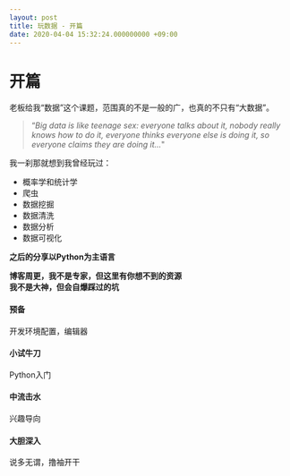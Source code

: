 ```yaml
---
layout: post
title: 玩数据 - 开篇
date: 2020-04-04 15:32:24.000000000 +09:00
---
```


# 开篇

老板给我“数据”这个课题，范围真的不是一般的广，也真的不只有“大数据”。
>“*Big data is like teenage sex: everyone talks about it, nobody really knows how to do it, everyone thinks everyone else is doing it, so everyone claims they are doing it...*"


我一刹那就想到我曾经玩过：
- 概率学和统计学
- 爬虫
- 数据挖掘
- 数据清洗
- 数据分析
- 数据可视化


**之后的分享以Python为主语言**

**博客周更，我不是专家，但这里有你想不到的资源**  
**我不是大神，但会自爆踩过的坑**

#### 预备
开发环境配置，编辑器

#### 小试牛刀
Python入门



#### 中流击水
兴趣导向



#### 大胆深入
说多无谓，撸袖开干


